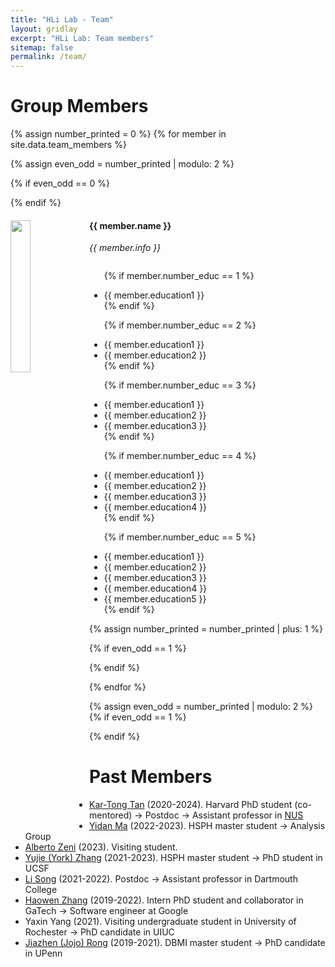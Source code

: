 ```yaml
---
title: "HLi Lab - Team"
layout: gridlay
excerpt: "HLi Lab: Team members"
sitemap: false
permalink: /team/
---
```


# Group Members


{% assign number_printed = 0 %}
{% for member in site.data.team_members %}

{% assign even_odd = number_printed | modulo: 2 %}

{% if even_odd == 0 %}
<div class="row">
{% endif %}

<div class="col-sm-6 clearfix">
  <img src="{{ site.url }}{{ site.baseurl }}/images/teampic/{{ member.photo }}" class="img-responsive" width="25%" style="float: left" />
  <h4>{{ member.name }}</h4>
  <i>{{ member.info }}</i>
  <ul style="overflow: hidden">

  {% if member.number_educ == 1 %}
  <li> {{ member.education1 }} </li>
  {% endif %}

  {% if member.number_educ == 2 %}
  <li> {{ member.education1 }} </li>
  <li> {{ member.education2 }} </li>
  {% endif %}

  {% if member.number_educ == 3 %}
  <li> {{ member.education1 }} </li>
  <li> {{ member.education2 }} </li>
  <li> {{ member.education3 }} </li>
  {% endif %}

  {% if member.number_educ == 4 %}
  <li> {{ member.education1 }} </li>
  <li> {{ member.education2 }} </li>
  <li> {{ member.education3 }} </li>
  <li> {{ member.education4 }} </li>
  {% endif %}

  {% if member.number_educ == 5 %}
  <li> {{ member.education1 }} </li>
  <li> {{ member.education2 }} </li>
  <li> {{ member.education3 }} </li>
  <li> {{ member.education4 }} </li>
  <li> {{ member.education5 }} </li>
  {% endif %}

  </ul>
</div>

{% assign number_printed = number_printed | plus: 1 %}

{% if even_odd == 1 %}
</div>
{% endif %}

{% endfor %}

{% assign even_odd = number_printed | modulo: 2 %}
{% if even_odd == 1 %}
</div>
{% endif %}

<br/>

# Past Members

* [Kar-Tong Tan](https://www.linkedin.com/in/kar-tong-tan-b843aa1b8/) (2020-2024). Harvard PhD student (co-mentored) &#8594; Postdoc &#8594; Assistant professor in [NUS](https://nus.edu.sg/)
* [Yidan Ma](https://www.linkedin.com/in/yidanma-51/) (2022-2023). HSPH master student &#8594; Analysis Group
* [Alberto Zeni](https://www.linkedin.com/in/alberto-zeni/) (2023). Visiting student.
* [Yujie (York) Zhang](https://www.linkedin.com/in/yujie-zhang-5a0633152/) (2021-2023). HSPH master student &#8594; PhD student in UCSF
* [Li Song](https://www.linkedin.com/in/li-song-81201329) (2021-2022). Postdoc &#8594; Assistant professor in Dartmouth College
* [Haowen Zhang](https://zhanghaowen.com/) (2019-2022). Intern PhD student and collaborator in GaTech &#8594; Software engineer at Google
* Yaxin Yang (2021). Visiting undergraduate student in University of Rochester &#8594; PhD candidate in UIUC
* [Jiazhen (Jojo) Rong](https://www.linkedin.com/in/jiazhen-jojo-rong-3ab8b610b/) (2019-2021). DBMI master student &#8594; PhD candidate in UPenn
